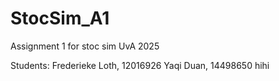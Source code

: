# StocSim_A1
Assignment 1 for stoc sim UvA 2025

Students:
Frederieke Loth, 12016926
Yaqi Duan, 14498650 hihi